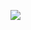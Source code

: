 ![](https://cdn.discordapp.com/attachments/821492995109945446/1311228004009250917/Untitled170_20241127011054.png?ex=674817bd&is=6746c63d&hm=635fa9f189c2ca0e5722f98f4037a5fd2f7c85d62e2428fb995dc797ae71fcad&)
